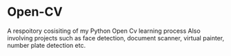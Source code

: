 # Open-CV
A respoitory cosisiting of my Python Open Cv learning process
Also involving projects such as face detection, document scanner, virtual painter, number plate detection etc.

